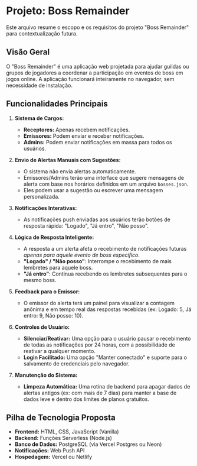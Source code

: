 
# Projeto: Boss Remainder

Este arquivo resume o escopo e os requisitos do projeto "Boss Remainder" para contextualização futura.

## Visão Geral

O "Boss Remainder" é uma aplicação web projetada para ajudar guildas ou grupos de jogadores a coordenar a participação em eventos de boss em jogos online. A aplicação funcionará inteiramente no navegador, sem necessidade de instalação.

## Funcionalidades Principais

1.  **Sistema de Cargos:**
    *   **Receptores:** Apenas recebem notificações.
    *   **Emissores:** Podem enviar e receber notificações.
    *   **Admins:** Podem enviar notificações em massa para todos os usuários.

2.  **Envio de Alertas Manuais com Sugestões:**
    *   O sistema não envia alertas automaticamente.
    *   Emissores/Admins terão uma interface que sugere mensagens de alerta com base nos horários definidos em um arquivo `bosses.json`.
    *   Eles podem usar a sugestão ou escrever uma mensagem personalizada.

3.  **Notificações Interativas:**
    *   As notificações push enviadas aos usuários terão botões de resposta rápida: "Logado", "Já entro", "Não posso".

4.  **Lógica de Resposta Inteligente:**
    *   A resposta a um alerta afeta o recebimento de notificações futuras *apenas para aquele evento de boss específico*.
    *   **"Logado" / "Não posso"**: Interrompe o recebimento de mais lembretes para aquele boss.
    *   **"Já entro"**: Continua recebendo os lembretes subsequentes para o mesmo boss.

5.  **Feedback para o Emissor:**
    *   O emissor do alerta terá um painel para visualizar a contagem anônima e em tempo real das respostas recebidas (ex: Logado: 5, Já entro: 9, Não posso: 10).

6.  **Controles de Usuário:**
    *   **Silenciar/Reativar:** Uma opção para o usuário pausar o recebimento de todas as notificações por 24 horas, com a possibilidade de reativar a qualquer momento.
    *   **Login Facilitado:** Uma opção "Manter conectado" e suporte para o salvamento de credenciais pelo navegador.

7.  **Manutenção do Sistema:**
    *   **Limpeza Automática:** Uma rotina de backend para apagar dados de alertas antigos (ex: com mais de 7 dias) para manter a base de dados leve e dentro dos limites de planos gratuitos.

## Pilha de Tecnologia Proposta

*   **Frontend:** HTML, CSS, JavaScript (Vanilla)
*   **Backend:** Funções Serverless (Node.js)
*   **Banco de Dados:** PostgreSQL (via Vercel Postgres ou Neon)
*   **Notificações:** Web Push API
*   **Hospedagem:** Vercel ou Netlify
